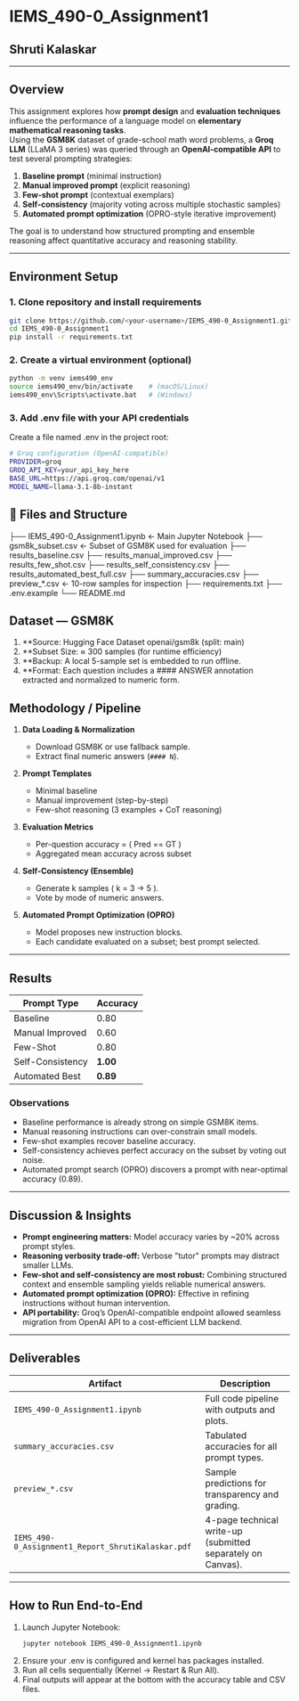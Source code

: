 # IEMS_490-0_Assignment1
## Shruti Kalaskar

---

## Overview

This assignment explores how **prompt design** and **evaluation techniques** influence the performance of a language model on **elementary mathematical reasoning tasks**.  
Using the **GSM8K** dataset of grade-school math word problems, a **Groq LLM** (LLaMA 3 series) was queried through an **OpenAI-compatible API** to test several prompting strategies:

1. **Baseline prompt** (minimal instruction)  
2. **Manual improved prompt** (explicit reasoning)  
3. **Few-shot prompt** (contextual exemplars)  
4. **Self-consistency** (majority voting across multiple stochastic samples)  
5. **Automated prompt optimization** (OPRO-style iterative improvement)

The goal is to understand how structured prompting and ensemble reasoning affect quantitative accuracy and reasoning stability.

---

## Environment Setup

### 1. Clone repository and install requirements
```bash
git clone https://github.com/<your-username>/IEMS_490-0_Assignment1.git
cd IEMS_490-0_Assignment1
pip install -r requirements.txt
```
### 2. Create a virtual environment (optional)
```bash
python -m venv iems490_env
source iems490_env/bin/activate    # (macOS/Linux)
iems490_env\Scripts\activate.bat   # (Windows)
```

### 3. Add .env file with your API credentials

Create a file named .env in the project root:
```bash
# Groq configuration (OpenAI-compatible)
PROVIDER=groq
GROQ_API_KEY=your_api_key_here
BASE_URL=https://api.groq.com/openai/v1
MODEL_NAME=llama-3.1-8b-instant
```

## 📁 Files and Structure

├── IEMS_490-0_Assignment1.ipynb ← Main Jupyter Notebook
├── gsm8k_subset.csv ← Subset of GSM8K used for evaluation
├── results_baseline.csv
├── results_manual_improved.csv
├── results_few_shot.csv
├── results_self_consistency.csv
├── results_automated_best_full.csv
├── summary_accuracies.csv
├── preview_*.csv ← 10-row samples for inspection
├── requirements.txt
├── .env.example
└── README.md

## Dataset — GSM8K

1. **Source: Hugging Face Dataset openai/gsm8k (split: main)
2. **Subset Size: ≈ 300 samples (for runtime efficiency)
3. **Backup: A local 5-sample set is embedded to run offline.
4. **Format: Each question includes a #### ANSWER annotation extracted and normalized to numeric form.

## Methodology / Pipeline

1. **Data Loading & Normalization**
   - Download GSM8K or use fallback sample.  
   - Extract final numeric answers (`#### N`).

2. **Prompt Templates**
   - Minimal baseline  
   - Manual improvement (step-by-step)  
   - Few-shot reasoning (3 examples + CoT reasoning)

3. **Evaluation Metrics**
   - Per-question accuracy = ( Pred == GT )  
   - Aggregated mean accuracy across subset

4. **Self-Consistency (Ensemble)**
   - Generate k samples ( k = 3 → 5 ).  
   - Vote by mode of numeric answers.

5. **Automated Prompt Optimization (OPRO)**
   - Model proposes new instruction blocks.  
   - Each candidate evaluated on a subset; best prompt selected.

---

## Results

| Prompt Type         | Accuracy |
|----------------------|-----------|
| Baseline             | 0.80 |
| Manual Improved      | 0.60 |
| Few-Shot             | 0.80 |
| Self-Consistency     | **1.00** |
| Automated Best       | **0.89** |

### **Observations**
- Baseline performance is already strong on simple GSM8K items.  
- Manual reasoning instructions can over-constrain small models.  
- Few-shot examples recover baseline accuracy.  
- Self-consistency achieves perfect accuracy on the subset by voting out noise.  
- Automated prompt search (OPRO) discovers a prompt with near-optimal accuracy (0.89).

---

## Discussion & Insights

- **Prompt engineering matters:** Model accuracy varies by ~20% across prompt styles.  
- **Reasoning verbosity trade-off:** Verbose "tutor" prompts may distract smaller LLMs.  
- **Few-shot and self-consistency are most robust:** Combining structured context and ensemble sampling yields reliable numerical answers.  
- **Automated prompt optimization (OPRO):** Effective in refining instructions without human intervention.  
- **API portability:** Groq’s OpenAI-compatible endpoint allowed seamless migration from OpenAI API to a cost-efficient LLM backend.

---

## Deliverables

| Artifact | Description |
|-----------|-------------|
| `IEMS_490-0_Assignment1.ipynb` | Full code pipeline with outputs and plots. |
| `summary_accuracies.csv` | Tabulated accuracies for all prompt types. |
| `preview_*.csv` | Sample predictions for transparency and grading. |
| `IEMS_490-0_Assignment1_Report_ShrutiKalaskar.pdf` | 4-page technical write-up (submitted separately on Canvas). |

---

## How to Run End-to-End

1. Launch Jupyter Notebook:
   ```bash
   jupyter notebook IEMS_490-0_Assignment1.ipynb
   ```
2. Ensure your .env is configured and kernel has packages installed.
3. Run all cells sequentially (Kernel → Restart & Run All).
4. Final outputs will appear at the bottom with the accuracy table and CSV files.


